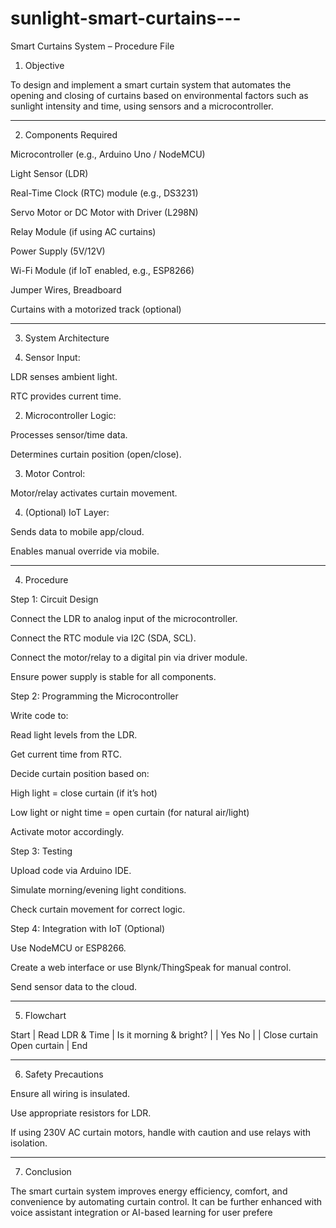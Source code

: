 # sunlight-smart-curtains---

Smart Curtains System – Procedure File

1. Objective

To design and implement a smart curtain system that automates the opening and closing of curtains based on environmental factors such as sunlight intensity and time, using sensors and a microcontroller.


---

2. Components Required

Microcontroller (e.g., Arduino Uno / NodeMCU)

Light Sensor (LDR)

Real-Time Clock (RTC) module (e.g., DS3231)

Servo Motor or DC Motor with Driver (L298N)

Relay Module (if using AC curtains)

Power Supply (5V/12V)

Wi-Fi Module (if IoT enabled, e.g., ESP8266)

Jumper Wires, Breadboard

Curtains with a motorized track (optional)



---

3. System Architecture

1. Sensor Input:

LDR senses ambient light.

RTC provides current time.



2. Microcontroller Logic:

Processes sensor/time data.

Determines curtain position (open/close).



3. Motor Control:

Motor/relay activates curtain movement.



4. (Optional) IoT Layer:

Sends data to mobile app/cloud.

Enables manual override via mobile.





---

4. Procedure

Step 1: Circuit Design

Connect the LDR to analog input of the microcontroller.

Connect the RTC module via I2C (SDA, SCL).

Connect the motor/relay to a digital pin via driver module.

Ensure power supply is stable for all components.


Step 2: Programming the Microcontroller

Write code to:

Read light levels from the LDR.

Get current time from RTC.

Decide curtain position based on:

High light = close curtain (if it’s hot)

Low light or night time = open curtain (for natural air/light)


Activate motor accordingly.



Step 3: Testing

Upload code via Arduino IDE.

Simulate morning/evening light conditions.

Check curtain movement for correct logic.


Step 4: Integration with IoT (Optional)

Use NodeMCU or ESP8266.

Create a web interface or use Blynk/ThingSpeak for manual control.

Send sensor data to the cloud.



---

5. Flowchart

Start
          |
     Read LDR & Time
          |
  Is it morning & bright?
     |              |
   Yes             No
   |                 |
Close curtain     Open curtain
          |
        End


---

6. Safety Precautions

Ensure all wiring is insulated.

Use appropriate resistors for LDR.

If using 230V AC curtain motors, handle with caution and use relays with isolation.



---

7. Conclusion

The smart curtain system improves energy efficiency, comfort, and convenience by automating curtain control. It can be further enhanced with voice assistant integration or AI-based learning for user prefere
